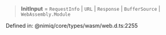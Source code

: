 > **InitInput** = `RequestInfo` \| `URL` \| `Response` \| `BufferSource` \| `WebAssembly.Module`

Defined in: @nimiq/core/types/wasm/web.d.ts:2255
